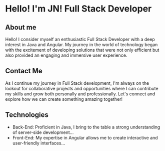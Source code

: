 # Hello! I'm JN! Full Stack Developer

## About me
Hello! I consider myself an enthusiastic Full Stack Developer with a deep interest in Java and Angular. My journey in the world of technology began with the excitement of developing solutions that were not only efficient but also provided an engaging and immersive user experience.

## Contact Me
As I continue my journey in Full Stack development, I'm always on the lookout for collaborative projects and opportunities where I can contribute my skills and grow both personally and professionally. Let's connect and explore how we can create something amazing together!

## Technologies
- Back-End: Proficient in Java, I bring to the table a strong understanding of server-side development...
- Front-End: My expertise in Angular allows me to create interactive and user-friendly interfaces...
